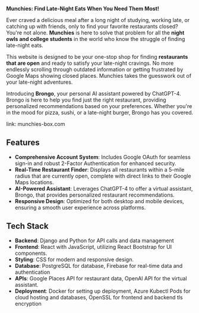 **Munchies: Find Late-Night Eats When You Need Them Most!**

Ever craved a delicious meal after a long night of studying, working late, or catching up with friends, only to find your favorite restaurants closed? You're not alone. **Munchies** is here to solve that problem for all the **night owls and college students** in the world who know the struggle of finding late-night eats.

This website is designed to be your one-stop shop for finding **restaurants that are open** and ready to satisfy your late-night cravings. No more endlessly scrolling through outdated information or getting frustrated by Google Maps showing closed places. Munchies takes the guesswork out of your late-night adventures.

Introducing **Brongo**, your personal AI assistant powered by ChatGPT-4. Brongo is here to help you find just the right restaurant, providing personalized recommendations based on your preferences. Whether you're in the mood for pizza, sushi, or a late-night burger, Brongo has you covered.

link: munchies-box.com

## Features
- **Comprehensive Account System**: Includes Google OAuth for seamless sign-in and robust 2-Factor Authentication for enhanced security.
- **Real-Time Restaurant Finder**: Displays all restaurants within a 5-mile radius that are currently open, complete with direct links to their Google Maps locations.
- **AI-Powered Assistant**: Leverages ChatGPT-4 to offer a virtual assistant, Brongo, that provides personalized restaurant recommendations.
- **Responsive Design**: Optimized for both desktop and mobile devices, ensuring a smooth user experience across platforms.

## Tech Stack
- **Backend**: Django and Python for API calls and data management
- **Frontend**: React with JavaScript, utilizing React Bootstrap for UI components.
- **Styling**: CSS for modern and responsive design.
- **Database**: PostgreSQL for database, Firebase for real-time data and authentication
- **APIs**: Google Places API for restaurant data, OpenAI API for the virtual assistant.
- **Deployment**: Docker for setting up deployment, Azure Kubectl Pods for cloud hosting and databases, OpenSSL for frontend and backend tls encryption
